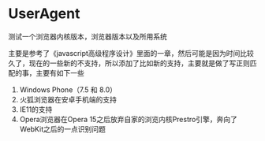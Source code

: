 UserAgent
=========

测试一个浏览器内核版本，浏览器版本以及所用系统

主要是参考了《javascript高级程序设计》里面的一章，然后可能是因为时间比较久了，现在的一些新的不支持，所以添加了比如新的支持，主要就是做了写正则匹配的事，主要有如下一些

 1. Windows Phone（7.5 和 8.0）
 2. 火狐浏览器在安卓手机端的支持
 3. IE11的支持
 4. Opera浏览器在Opera 15之后放弃自家的浏览内核Prestro引擎，奔向了WebKit之后的一点识别问题

